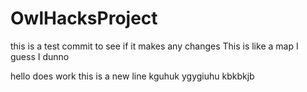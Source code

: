 # OwlHacksProject
this is a test commit to see if it makes any changes
This is like a map I guess I dunno



hello does work
this is a new line
kguhuk
ygygiuhu
kbkbkjb
